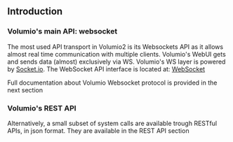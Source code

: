 ## Introduction

### Volumio's main API: websocket

The most used API transport in Volumio2 is its Websockets API as it allows almost real time communication with multiple clients. Volumio's WebUI gets and sends data (almost) exclusively via WS. Volumio's WS layer is powered by [Socket.io](http://socket.io/).
The WebSocket API interface is located at: [WebSocket](https://github.com/volumio/Volumio2/tree/master/app/plugins/user_interface/websocket)

Full documentation about Volumio Websocket protocol is provided in the next section

### Volumio's REST API

Alternatively, a small subset of system calls are available trough RESTful APIs, in json format. They are available in the REST API section
